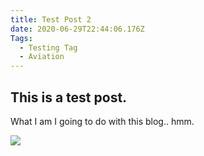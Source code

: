 ```yaml
---
title: Test Post 2
date: 2020-06-29T22:44:06.176Z
Tags:
  - Testing Tag
  - Aviation
---
```

## This is a test post.

What I am I going to do with this blog.. hmm.

![](images/screenshot_2020-06-18-agema-office-environment-grafana-1-.png)